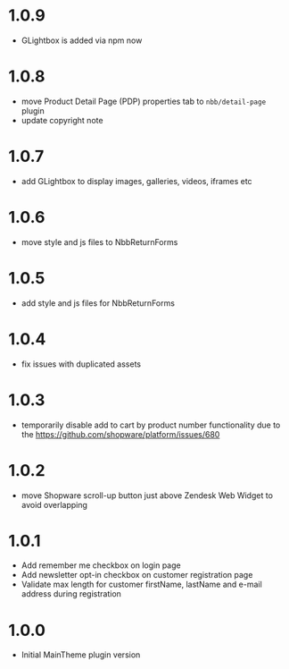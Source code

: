 # 1.0.9
- GLightbox is added via npm now

# 1.0.8
- move Product Detail Page (PDP) properties tab to `nbb/detail-page` plugin
- update copyright note

# 1.0.7
- add GLightbox to display images, galleries, videos, iframes etc

# 1.0.6
- move style and js files to NbbReturnForms

# 1.0.5
- add style and js files for NbbReturnForms

# 1.0.4
- fix issues with duplicated assets

# 1.0.3
- temporarily disable add to cart by product number functionality due to the
  https://github.com/shopware/platform/issues/680

# 1.0.2
- move Shopware scroll-up button just above Zendesk Web Widget to avoid overlapping

# 1.0.1
- Add remember me checkbox on login page
- Add newsletter opt-in checkbox on customer registration page
- Validate max length for customer firstName, lastName and e-mail address during registration

# 1.0.0
- Initial MainTheme plugin version
